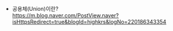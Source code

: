 * 공용체(Union)이란?  
https://m.blog.naver.com/PostView.naver?isHttpsRedirect=true&blogId=highkrs&logNo=220186343354  
